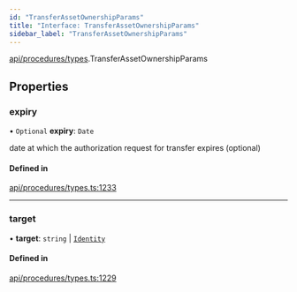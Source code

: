 ```yaml
---
id: "TransferAssetOwnershipParams"
title: "Interface: TransferAssetOwnershipParams"
sidebar_label: "TransferAssetOwnershipParams"
---
```


[api/procedures/types](../../../../../modules/API/Procedures/Types/Types.md).TransferAssetOwnershipParams

## Properties

### expiry

• `Optional` **expiry**: `Date`

date at which the authorization request for transfer expires (optional)

#### Defined in

[api/procedures/types.ts:1233](https://github.com/PolymeshAssociation/polymesh-sdk/blob/fbf6882d0/src/api/procedures/types.ts#L1233)

___

### target

• **target**: `string` \| [`Identity`](../../../../../classes/API/Entities/Identity/Identity.md)

#### Defined in

[api/procedures/types.ts:1229](https://github.com/PolymeshAssociation/polymesh-sdk/blob/fbf6882d0/src/api/procedures/types.ts#L1229)
